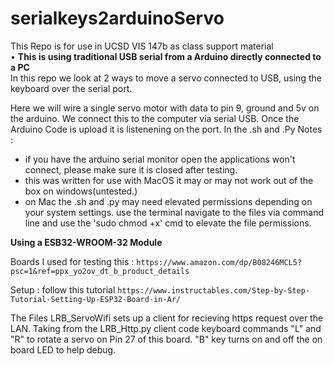 # serialkeys2arduinoServo

This Repo is for use in UCSD VIS 147b as class support material
<br />
•
**This is using traditional USB serial from a Arduino directly connected to a PC**
<br />
In this repo we look at 2 ways to move a servo connected to USB, using the keyboard over the serial port. 

Here we will wire a single servo motor with data to pin 9, ground and 5v on the arduino. 
We connect this to the computer via serial USB. 
Once the Arduino Code is upload it is listenening on the port. 
In the .sh and .Py
Notes : 
- if you have the arduino serial monitor open the applications won't connect, please make sure it is closed after testing.
- this was written for use with MacOS it may or may not work out of the box on windows(untested.)
- on Mac the .sh and .py may need elevated permissions depending on your system settings. use the terminal navigate to the files via command line and use the 'sudo chmod +x' cmd to elevate the file permissions. 

**Using a ESB32-WROOM-32 Module**

Boards I used for testing this : ```https://www.amazon.com/dp/B08246MCL5?psc=1&ref=ppx_yo2ov_dt_b_product_details```

Setup : follow this tutorial ```https://www.instructables.com/Step-by-Step-Tutorial-Setting-Up-ESP32-Board-in-Ar/```

The Files LRB_ServoWifi sets up a client for recieving https request over the LAN. Taking from the LRB_Http.py client code keyboard commands "L" and "R" to rotate a servo on Pin 27 of this board. 
"B" key turns on and off the on board LED to help debug. 
